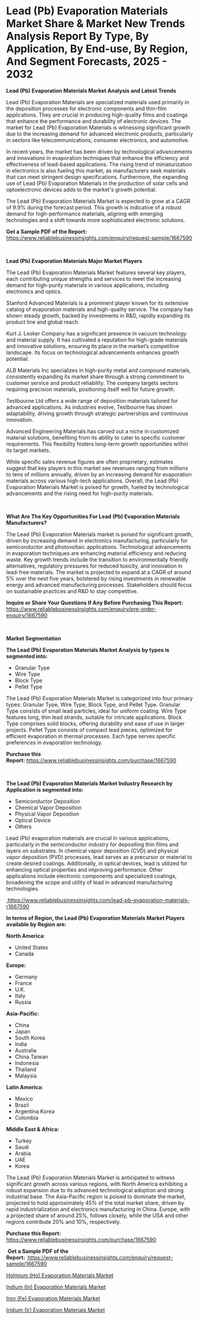 <p><h1>Lead (Pb) Evaporation Materials Market Share & Market New Trends Analysis Report By Type, By Application, By End-use, By Region, And Segment Forecasts, 2025 - 2032</h1></p><p><strong>Lead (Pb) Evaporation Materials Market Analysis and Latest Trends</strong></p>
<p><p>Lead (Pb) Evaporation Materials are specialized materials used primarily in the deposition processes for electronic components and thin-film applications. They are crucial in producing high-quality films and coatings that enhance the performance and durability of electronic devices. The market for Lead (Pb) Evaporation Materials is witnessing significant growth due to the increasing demand for advanced electronic products, particularly in sectors like telecommunications, consumer electronics, and automotive.</p><p>In recent years, the market has been driven by technological advancements and innovations in evaporation techniques that enhance the efficiency and effectiveness of lead-based applications. The rising trend of miniaturization in electronics is also fueling this market, as manufacturers seek materials that can meet stringent design specifications. Furthermore, the expanding use of Lead (Pb) Evaporation Materials in the production of solar cells and optoelectronic devices adds to the market's growth potential. </p><p>The Lead (Pb) Evaporation Materials Market is expected to grow at a CAGR of 9.9% during the forecast period. This growth is indicative of a robust demand for high-performance materials, aligning with emerging technologies and a shift towards more sophisticated electronic solutions.</p></p>
<p><strong>Get a Sample PDF of the Report:&nbsp;</strong> <a href="https://www.reliablebusinessinsights.com/enquiry/request-sample/1667590?utm_campaign=100&utm_medium=2&utm_source=Github&utm_content=ia&utm_term=02022025&utm_id=lead-pb-evaporation-materials">https://www.reliablebusinessinsights.com/enquiry/request-sample/1667590</a></p>
<p>&nbsp;</p>
<p><strong>Lead (Pb) Evaporation Materials Major Market Players</strong></p>
<p><p>The Lead (Pb) Evaporation Materials Market features several key players, each contributing unique strengths and services to meet the increasing demand for high-purity materials in various applications, including electronics and optics.</p><p>Stanford Advanced Materials is a prominent player known for its extensive catalog of evaporation materials and high-quality service. The company has shown steady growth, backed by investments in R&D, rapidly expanding its product line and global reach.</p><p>Kurt J. Lesker Company has a significant presence in vacuum technology and material supply. It has cultivated a reputation for high-grade materials and innovative solutions, ensuring its place in the market’s competitive landscape. Its focus on technological advancements enhances growth potential.</p><p>ALB Materials Inc specializes in high-purity metal and compound materials, consistently expanding its market share through a strong commitment to customer service and product reliability. The company targets sectors requiring precision materials, positioning itself well for future growth.</p><p>Testbourne Ltd offers a wide range of deposition materials tailored for advanced applications. As industries evolve, Testbourne has shown adaptability, driving growth through strategic partnerships and continuous innovation.</p><p>Advanced Engineering Materials has carved out a niche in customized material solutions, benefiting from its ability to cater to specific customer requirements. This flexibility fosters long-term growth opportunities within its target markets.</p><p>While specific sales revenue figures are often proprietary, estimates suggest that key players in this market see revenues ranging from millions to tens of millions annually, driven by an increasing demand for evaporation materials across various high-tech applications. Overall, the Lead (Pb) Evaporation Materials Market is poised for growth, fueled by technological advancements and the rising need for high-purity materials.</p></p>
<p>&nbsp;</p>
<p><strong>What Are The Key Opportunities For Lead (Pb) Evaporation Materials Manufacturers?</strong></p>
<p><p>The Lead (Pb) Evaporation Materials market is poised for significant growth, driven by increasing demand in electronics manufacturing, particularly for semiconductor and photovoltaic applications. Technological advancements in evaporation techniques are enhancing material efficiency and reducing waste. Key growth trends include the transition to environmentally friendly alternatives, regulatory pressures for reduced toxicity, and innovation in lead-free materials. The market is projected to expand at a CAGR of around 5% over the next five years, bolstered by rising investments in renewable energy and advanced manufacturing processes. Stakeholders should focus on sustainable practices and R&D to stay competitive.</p></p>
<p><strong>Inquire or Share Your Questions If Any Before Purchasing This Report:</strong> <a href="https://www.reliablebusinessinsights.com/enquiry/pre-order-enquiry/1667590?utm_campaign=100&utm_medium=2&utm_source=Github&utm_content=ia&utm_term=02022025&utm_id=lead-pb-evaporation-materials">https://www.reliablebusinessinsights.com/enquiry/pre-order-enquiry/1667590</a></p>
<p>&nbsp;</p>
<p><strong>Market Segmentation</strong></p>
<p><strong>The Lead (Pb) Evaporation Materials Market Analysis by types is segmented into:</strong></p>
<p><ul><li>Granular Type</li><li>Wire Type</li><li>Block Type</li><li>Pellet Type</li></ul></p>
<p><p>The Lead (Pb) Evaporation Materials Market is categorized into four primary types: Granular Type, Wire Type, Block Type, and Pellet Type. Granular Type consists of small lead particles, ideal for uniform coating. Wire Type features long, thin lead strands, suitable for intricate applications. Block Type comprises solid blocks, offering durability and ease of use in larger projects. Pellet Type consists of compact lead pieces, optimized for efficient evaporation in thermal processes. Each type serves specific preferences in evaporation technology.</p></p>
<p><strong>Purchase this Report:&nbsp;</strong><a href="https://www.reliablebusinessinsights.com/purchase/1667590?utm_campaign=100&utm_medium=2&utm_source=Github&utm_content=ia&utm_term=02022025&utm_id=lead-pb-evaporation-materials">https://www.reliablebusinessinsights.com/purchase/1667590</a></p>
<p>&nbsp;</p>
<p><strong>The Lead (Pb) Evaporation Materials Market Industry Research by Application is segmented into:</strong></p>
<p><ul><li>Semiconductor Deposition</li><li>Chemical Vapor Deposition</li><li>Physical Vapor Deposition</li><li>Optical Device</li><li>Others</li></ul></p>
<p><p>Lead (Pb) evaporation materials are crucial in various applications, particularly in the semiconductor industry for depositing thin films and layers on substrates. In chemical vapor deposition (CVD) and physical vapor deposition (PVD) processes, lead serves as a precursor or material to create desired coatings. Additionally, in optical devices, lead is utilized for enhancing optical properties and improving performance. Other applications include electronic components and specialized coatings, broadening the scope and utility of lead in advanced manufacturing technologies.</p></p>
<p><a href="https://www.reliablebusinessinsights.com/lead-pb-evaporation-materials-r1667590?utm_campaign=100&utm_medium=2&utm_source=Github&utm_content=ia&utm_term=02022025&utm_id=lead-pb-evaporation-materials">&nbsp;https://www.reliablebusinessinsights.com/lead-pb-evaporation-materials-r1667590</a></p>
<p><strong>In terms of Region, the Lead (Pb) Evaporation Materials Market Players available by Region are:</strong></p>
<p>
    <p> <strong> North America: </strong>
        <ul>
            <li>United States</li>
            <li>Canada</li>
        </ul>
        </p> 
    <p> <strong> Europe: </strong>
        <ul>
            <li>Germany</li>
            <li>France</li>
            <li>U.K.</li>
            <li>Italy</li>
            <li>Russia</li>
        </ul>
        </p> 
    <p> <strong> Asia-Pacific: </strong>
        <ul>
            <li>China</li>
            <li>Japan</li>
            <li>South Korea</li>
            <li>India</li>
            <li>Australia</li>
            <li>China Taiwan</li>
            <li>Indonesia</li>
            <li>Thailand</li>
            <li>Malaysia</li>
        </ul>
        </p> 
    <p> <strong> Latin America: </strong>
        <ul>
            <li>Mexico</li>
            <li>Brazil</li>
            <li>Argentina Korea</li>
            <li>Colombia</li>
        </ul>
        </p> 
    <p> <strong> Middle East & Africa: </strong>
        <ul>
            <li>Turkey</li>
            <li>Saudi</li>
            <li>Arabia</li>
            <li>UAE</li>
            <li>Korea</li>
        </ul>
    </p>
    </p>
<p><p>The Lead (Pb) Evaporation Materials Market is anticipated to witness significant growth across various regions, with North America exhibiting a robust expansion due to its advanced technological adoption and strong industrial base. The Asia-Pacific region is poised to dominate the market, projected to hold approximately 45% of the total market share, driven by rapid industrialization and electronics manufacturing in China. Europe, with a projected share of around 25%, follows closely, while the USA and other regions contribute 20% and 10%, respectively.</p></p>
<p><strong>Purchase this Report: </strong><a href="https://www.reliablebusinessinsights.com/purchase/1667590?utm_campaign=100&utm_medium=2&utm_source=Github&utm_content=ia&utm_term=02022025&utm_id=lead-pb-evaporation-materials">https://www.reliablebusinessinsights.com/purchase/1667590</a></p>
<p>&nbsp;<strong>Get a Sample PDF of the Report:&nbsp;&nbsp;</strong><a href="https://www.reliablebusinessinsights.com/enquiry/request-sample/1667590?utm_campaign=100&utm_medium=2&utm_source=Github&utm_content=ia&utm_term=02022025&utm_id=lead-pb-evaporation-materials">https://www.reliablebusinessinsights.com/enquiry/request-sample/1667590</a></p>
<p><strong></strong></p>
<p><p><a href="https://github.com/vjorelaclliv/Market-Research-Report-List-1/blob/main/holmium-ho-evaporation-materials-market.md?utm_campaign=100&utm_medium=2&utm_source=Github&utm_content=ia&utm_term=02022025&utm_id=lead-pb-evaporation-materials">Holmium (Ho) Evaporation Materials Market</a></p><p><a href="https://github.com/djembashote/Market-Research-Report-List-1/blob/main/indium-in-evaporation-materials-market.md?utm_campaign=100&utm_medium=2&utm_source=Github&utm_content=ia&utm_term=02022025&utm_id=lead-pb-evaporation-materials">Indium (In) Evaporation Materials Market</a></p><p><a href="https://github.com/xalatieusope/Market-Research-Report-List-1/blob/main/iron-fe-evaporation-materials-market.md?utm_campaign=100&utm_medium=2&utm_source=Github&utm_content=ia&utm_term=02022025&utm_id=lead-pb-evaporation-materials">Iron (Fe) Evaporation Materials Market</a></p><p><a href="https://github.com/xtysizov/Market-Research-Report-List-1/blob/main/iridium-ir-evaporation-materials-market.md?utm_campaign=100&utm_medium=2&utm_source=Github&utm_content=ia&utm_term=02022025&utm_id=lead-pb-evaporation-materials">Iridium (Ir) Evaporation Materials Market</a></p></p>